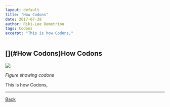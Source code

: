 ```yaml
---
layout: default
title: "How Codons"
date: 2017-07-28
author: Riki-Lee Demetriou
tags: Codons
excerpt: "This is how Codons,"
---
```


## [](#How Codons)How Codons

![](https://cdn.rawgit.com/HelloBeastie/HelloBeastie.github.io/master/_includes/codon.svg)

*Figure showing codons*

This is how Codons,

* * *
<a href="javascript:history.back()">Back</a>